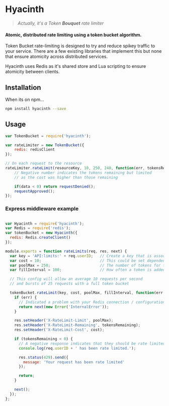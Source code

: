 # Hyacinth

> _Actually, it's a Token **Bouquet** rate limiter_

#### Atomic, distributed rate limiting using a token bucket algorithm.

Token Bucket rate-limiting is designed to try and reduce spikey traffic to your service. There are a few existing libraries that implement this but none that ensure atomicity across distributed services.

Hyacinth uses Redis as it's shared store and Lua scripting to ensure atomicity between clients.


## Installation

When its on npm...

```sh
npm install hyacinth --save
```

## Usage

```js
var TokenBucket = require('hyacinth');

var rateLimiter = new TokenBucket({
	redis: redisClient
});

// On each request to the resource
rateLimiter.rateLimit(resourceKey, 10, 250, 240, function(err, tokensRemaining){
    // Negative number indicates the tokens remaining but limited
    // as the cost was higher than those remaining

	if(data < 0) return requestDenied();
	requestApproved();
});
```


### Express middleware example

```js

var Hyacinth = require('hyacinth');
var Redis = require('redis');
var tokenBucket = new Hyacinth({
  redis: Redis.createClient()
});

module.exports = function rateLimits(req, res, next) {
  var key = 'API:limits:' + req.userID;   // Create a key that is associated with the API user
  var cost = 10;                          // This could be set dependent on the endpoint route
  var poolMax = 250;                      // The number of tokens for the user
  var fillInterval = 100;                 // How often a token is added to the bucket (milliseconds)

  // This config will allow an average 10 requests per second
  // and bursts of 25 requests with a full token bucket

  tokenBucket.rateLimit(key, cost, poolMax, fillInterval, function(err, tokensRemaining) {
    if (err) {
      // Indicated a problem with your Redis connection / configuration
      return next(new Error('InternalError'));
    }

    res.setHeader('X-RateLimit-Limit', poolMax);
    res.setHeader('X-RateLimit-Remaining', tokensRemaining);
    res.setHeader('X-RateLimit-Cost', cost);

    if (tokensRemaining < 0) {
      // A negative response indicates that they should be rate limited
      console.log(req.userID + ' has been rate limited.');

      res.status(429).send({
        message: 'Your request has been rate limited'
      });

      return;
    }

    next();
  });
};


```
